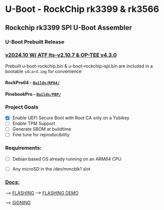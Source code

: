 # U-Boot - RockChip rk3399 & rk3566
## Rockchip rk3399 SPI U-Boot Assembler

### U-Boot Prebuilt Release
### [v2024.10 W/ ATF lts-v2.10.7 & OP-TEE v4.3.0](https://github.com/0mniteck/U-Boot/releases/tag/v2024.10%2Bv2.10.7%2Bv4.3.0)
Prebuilt u-boot-rockchip.bin & u-boot-rockchip-spi.bin are included in a bootable `sdcard.img` for convenience
#### RockPro64 - [`Builds/RP64/`](https://github.com/0mniteck/U-Boot/tree/v2024.10%2Bv2.10.7%2Bv4.3.0/Builds/RP64-rk3399)
#### PinebookPro - [`Builds/PBP/`](https://github.com/0mniteck/U-Boot/tree/v2024.10%2Bv2.10.7%2Bv4.3.0/Builds/PBP-rk3399)

### Project Goals
* [x] Enable UEFI Secure Boot with Root CA only on a Yubikey
* [ ] Enable TPM Support
* [ ] Generate SBOM at buildtime
* [ ] Fine tune for reproducibility

### Requirements:

* [ ] Debian based OS already running on an ARM64 CPU

* [ ] Any microSD in the /dev/mmcblk1 slot


### [Docs:](https://github.com/0mniteck/U-Boot/tree/rk3399-A/docs)

--> [FLASHING](https://github.com/0mniteck/U-Boot/blob/rk3399-A/docs/FLASH.md)  --> [FLASHING DEMO](https://u-boot.omniteck.com/#content)

--> [SIGNING](https://github.com/0mniteck/U-Boot/blob/rk3399-A/docs/SIGN.md)
